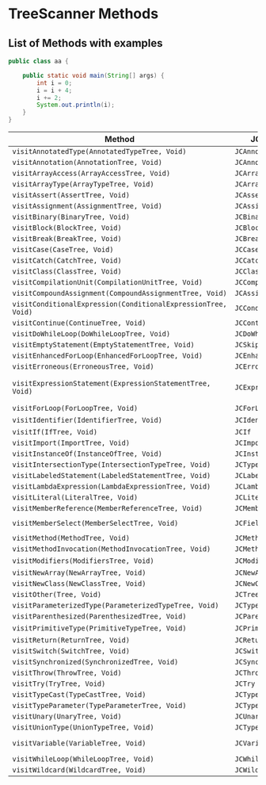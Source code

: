 # TreeScanner Methods

## List of Methods with examples

```java
public class aa {

    public static void main(String[] args) {
        int i = 0;
        i = i + 4;
        i += 2;
        System.out.println(i);
    }
}
```



| **Method**                                                   | **JC equivalent**       | **Example**                                                  |
| ------------------------------------------------------------ | ----------------------- | ------------------------------------------------------------ |
| `visitAnnotatedType(AnnotatedTypeTree, Void)`                | `JCAnnotatedType`       |                                                              |
| `visitAnnotation(AnnotationTree, Void)`                      | `JCAnnotation`          |                                                              |
| `visitArrayAccess(ArrayAccessTree, Void)`                    | `JCArrayAccess`         |                                                              |
| `visitArrayType(ArrayTypeTree, Void)`                        | `JCArrayTypeTree`       | `String[]`                                                   |
| `visitAssert(AssertTree, Void)`                              | `JCAssert`              |                                                              |
| `visitAssignment(AssignmentTree, Void)`                      | `JCAssign`              | `i = i + 2`                                                  |
| `visitBinary(BinaryTree, Void)`                              | `JCBinary`              | `i + 4`                                                      |
| `visitBlock(BlockTree, Void)`                                | `JCBlock`               |                                                              |
| `visitBreak(BreakTree, Void)`                                | `JCBreak`               |                                                              |
| `visitCase(CaseTree, Void)`                                  | `JCCase`                |                                                              |
| `visitCatch(CatchTree, Void)`                                | `JCCatch`               |                                                              |
| `visitClass(ClassTree, Void)`                                | `JCClassDecl`           |                                                              |
| `visitCompilationUnit(CompilationUnitTree, Void)`            | `JCCompilationUnit`     |                                                              |
| `visitCompoundAssignment(CompoundAssignmentTree, Void)`      | `JCAssignOp`            | `i += 2`                                                     |
| `visitConditionalExpression(ConditionalExpressionTree, Void)` | `JCConditional`         |                                                              |
| `visitContinue(ContinueTree, Void)`                          | `JCContinue`            |                                                              |
| `visitDoWhileLoop(DoWhileLoopTree, Void)`                    | `JCDoWhileLoop`         |                                                              |
| `visitEmptyStatement(EmptyStatementTree, Void)`              | `JCSkip`                |                                                              |
| `visitEnhancedForLoop(EnhancedForLoopTree, Void)`            | `JCEnhancedForLoop`     |                                                              |
| `visitErroneous(ErroneousTree, Void)`                        | `JCErroneous`           |                                                              |
| `visitExpressionStatement(ExpressionStatementTree, Void)`    | `JCExpressionStatement` | `i = i + 2;` <<-- Note this semicolon!<br />`System.out.println(i);` |
| `visitForLoop(ForLoopTree, Void)`                            | `JCForLoop`             |                                                              |
| `visitIdentifier(IdentifierTree, Void)`                      | `JCIdent`               | `System`, `i`, `String`                                      |
| `visitIf(IfTree, Void)`                                      | `JCIf`                  |                                                              |
| `visitImport(ImportTree, Void)`                              | `JCImport`              |                                                              |
| `visitInstanceOf(InstanceOfTree, Void)`                      | `JCInstanceOf`          |                                                              |
| `visitIntersectionType(IntersectionTypeTree, Void)`          | `JCTypeIntersection`    |                                                              |
| `visitLabeledStatement(LabeledStatementTree, Void)`          | `JCLabeledStatement`    |                                                              |
| `visitLambdaExpression(LambdaExpressionTree, Void)`          | `JCLambda`              |                                                              |
| `visitLiteral(LiteralTree, Void)`                            | `JCLiteral`             | `2`                                                          |
| `visitMemberReference(MemberReferenceTree, Void)`            | `JCMemberReference`     |                                                              |
| `visitMemberSelect(MemberSelectTree, Void)`                  | `JCFieldAccess`         | `System.out.println`<br />`System.out`                       |
| `visitMethod(MethodTree, Void)`                              | `JCMethodDecl`          |                                                              |
| `visitMethodInvocation(MethodInvocationTree, Void)`          | `JCMethodInvocation`    | `System.out.println(i)`                                      |
| `visitModifiers(ModifiersTree, Void)`                        | `JCModifiers`           | `public`, `static`                                           |
| `visitNewArray(NewArrayTree, Void)`                          | `JCNewArray`            |                                                              |
| `visitNewClass(NewClassTree, Void)`                          | `JCNewClass`            |                                                              |
| `visitOther(Tree, Void)`                                     | `JCTree`                |                                                              |
| `visitParameterizedType(ParameterizedTypeTree, Void)`        | `JCTypeApply`           |                                                              |
| `visitParenthesized(ParenthesizedTree, Void)`                | `JCParens`              |                                                              |
| `visitPrimitiveType(PrimitiveTypeTree, Void)`                | `JCPrimitiveTypeTree`   | `void`, `int`                                                |
| `visitReturn(ReturnTree, Void)`                              | `JCReturn`              |                                                              |
| `visitSwitch(SwitchTree, Void)`                              | `JCSwitch`              |                                                              |
| `visitSynchronized(SynchronizedTree, Void)`                  | `JCSynchronized`        |                                                              |
| `visitThrow(ThrowTree, Void)`                                | `JCThrow`               |                                                              |
| `visitTry(TryTree, Void)`                                    | `JCTry`                 |                                                              |
| `visitTypeCast(TypeCastTree, Void)`                          | `JCTypeCast`            |                                                              |
| `visitTypeParameter(TypeParameterTree, Void)`                | `JCTypeParameter`       |                                                              |
| `visitUnary(UnaryTree, Void)`                                | `JCUnary`               |                                                              |
| `visitUnionType(UnionTypeTree, Void)`                        | `JCTypeUnion`           |                                                              |
| `visitVariable(VariableTree, Void)`                          | `JCVariableDecl`        | `int i = 0`, `String[] args`                                 |
| `visitWhileLoop(WhileLoopTree, Void)`                        | `JCWhileLoop`           |                                                              |
| `visitWildcard(WildcardTree, Void)`                          | `JCWildcard`            |                                                              |